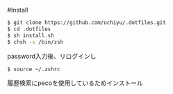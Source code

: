 #Install

```sh
$ git clone https://github.com/uchiyu/.dotfiles.git  
$ cd .dotfiles 
$ sh install.sh
$ chsh -s /bin/zsh
```
password入力後、リログインし

```sh
$ source ~/.zshrc
```
履歴検索にpecoを使用しているためインストール
